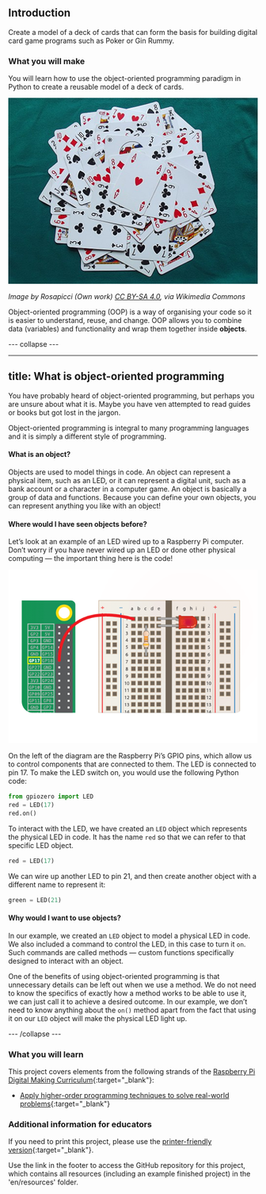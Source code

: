 ## Introduction

Create a model of a deck of cards that can form the basis for building digital card game programs such as Poker or Gin Rummy.

### What you will make

You will learn how to use the object-oriented programming paradigm in Python to create a reusable model of a deck of cards.

![Cards](images/cards.jpg)

_Image by Rosapicci (Own work) [CC BY-SA 4.0](https://creativecommons.org/licenses/by-sa/4.0), via Wikimedia Commons_

Object-oriented programming (OOP) is a way of organising your code so it is easier to understand, reuse, and change. OOP allows you to combine data (variables) and functionality and wrap them together inside **objects**.

--- collapse ---

---
title: What is object-oriented programming
---

You have probably heard of object-oriented programming, but perhaps you are unsure about what it is. Maybe you have ven attempted to read guides or books but got lost in the jargon. 

Object-oriented programming is integral to many programming languages and it is simply a different style of programming. 

#### What is an object?

Objects are used to model things in code. An object can represent a physical item, such as an LED, or it can represent a digital unit, such as a bank account or a character in a computer game. An object is basically a group of data and functions. Because you can define your own objects, you can represent anything you like with an object!

#### Where would I have seen objects before?

Let’s look at an example of an LED wired up to a Raspberry Pi computer. Don’t worry if you have never wired up an LED or done other physical computing — the important thing here is the code!

![led connected to pin 17](images/LED-GP17.gif)

On the left of the diagram are the Raspberry Pi’s GPIO pins, which allow us to control components that are connected to them. The LED is connected to pin 17. To make the LED switch on, you would use the following Python code:

```python
from gpiozero import LED
red = LED(17)			
red.on()
```

To interact with the LED, we have created an `LED` object which represents the physical LED in code. It has the name `red` so that we can refer to that specific LED object.

```python
red = LED(17)
```

We can wire up another LED to pin 21, and then create another object with a different name to represent it:

```python
green = LED(21)
```

#### Why would I want to use objects?

In our example, we created an `LED` object to model a physical LED in code. We also included a command to control the LED, in this case to turn it `on`. Such commands are called methods — custom functions specifically designed to interact with an object.

One of the benefits of using object-oriented programming is that unnecessary details can be left out when we use a method. We do not need to know the specifics of exactly how a method works to be able to use it, we can just call it to achieve a desired outcome. In our example, we don’t need to know anything about the `on()` method apart from the fact that using it on our `LED` object will make the physical LED light up.

--- /collapse ---

### What you will learn

This project covers elements from the following strands of the [Raspberry Pi Digital Making Curriculum](http://rpf.io/curriculum){:target="_blank"}:

+ [Apply higher-order programming techniques to solve real-world problems](https://curriculum.raspberrypi.org/programming/maker/){:target="_blank"}

### Additional information for educators

If you need to print this project, please use the [printer-friendly version](https://projects.raspberrypi.org/en/projects/deck-of-cards/print){:target="_blank"}.

Use the link in the footer to access the GitHub repository for this project, which contains all resources (including an example finished project) in the 'en/resources' folder.
